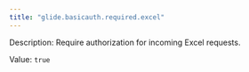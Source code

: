 ```yaml
---
title: "glide.basicauth.required.excel"
---
```


Description: Require authorization for incoming Excel requests.

Value: `true`